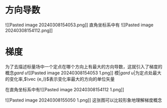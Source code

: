 # 方向导数

![[Pasted image 20240308154053.png]]
直角坐标系中有
![[Pasted image 20240308154112.png]]
# 梯度
为了去描述标量场中一个定点在哪个方向上有最大的方向导数，这就引入了梯度的概念$gard\ u$![[Pasted image 20240308154053 1.png]]
模$|gard\ u|$为定点处最大的变化率,$\vec {e_l}$表示变化率最大的方向的单位矢量

在直角坐标系中有![[Pasted image 20240308154112 1.png]]



![[Pasted image 20240308155050 1.png]]
这张图可以比较形象地理解梯度概念